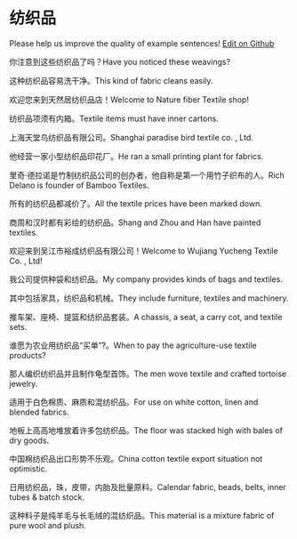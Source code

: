 # 纺织品

Please help us improve the quality of example sentences! [Edit on Github](https://github.com/jiyushe/jiyu-example-sentence-source/blob/main/chinese/fangzhipin.md)

<p><span class="chinese">你注意到这些纺织品了吗？</span><span class="english">Have you noticed these weavings?</span></p>

<p><span class="chinese">这种纺织品容易洗干净。</span><span class="english">This kind of fabric cleans easily.</span></p>

<p><span class="chinese">欢迎您来到天然居纺织品店！</span><span class="english">Welcome to Nature fiber Textile shop!</span></p>

<p><span class="chinese">纺织品项须有内箱。</span><span class="english">Textile items must have inner cartons.</span></p>

<p><span class="chinese">上海天堂鸟纺织品有限公司。</span><span class="english">Shanghai paradise bird textile co. , Ltd.</span></p>

<p><span class="chinese">他经营一家小型纺织品印花厂。</span><span class="english">He ran a small printing plant for fabrics.</span></p>

<p><span class="chinese">里奇·德拉诺是竹制纺织品公司的创办者，他自称是第一个用竹子织布的人。</span><span class="english">Rich Delano is founder of Bamboo Textiles.</span></p>

<p><span class="chinese">所有的纺织品都减价了。</span><span class="english">All the textile prices have been marked down.</span></p>

<p><span class="chinese">商周和汉时都有彩绘的纺织品。</span><span class="english">Shang and Zhou and Han have painted textiles.</span></p>

<p><span class="chinese">欢迎来到吴江市裕成纺织品有限公司！</span><span class="english">Welcome to Wujiang Yucheng Textile Co. , Ltd!</span></p>

<p><span class="chinese">我公司提供种袋和纺织品。</span><span class="english">My company provides kinds of bags and textiles.</span></p>

<p><span class="chinese">其中包括家具，纺织品和机械。</span><span class="english">They include furniture, textiles and machinery.</span></p>

<p><span class="chinese">推车架、座椅、提篮和纺织品套装。</span><span class="english">A chassis, a seat, a carry cot, and textile sets.</span></p>

<p><span class="chinese">谁愿为农业用纺织品“买单”?。</span><span class="english">When to pay the agriculture-use textile products?</span></p>

<p><span class="chinese">那人编织纺织品并且制作龟型首饰。</span><span class="english">The men wove textile and crafted tortoise jewelry.</span></p>

<p><span class="chinese">适用于白色棉质、麻质和混纺织品。</span><span class="english">For use on white cotton, linen and blended fabrics.</span></p>

<p><span class="chinese">地板上高高地堆放着许多包纺织品。</span><span class="english">The floor was stacked high with bales of dry goods.</span></p>

<p><span class="chinese">中国棉纺织品出口形势不乐观。</span><span class="english">China cotton textile export situation not optimistic.</span></p>

<p><span class="chinese">日用纺织品，珠，皮带，内胎及批量原料。</span><span class="english">Calendar fabric, beads, belts, inner tubes & batch stock.</span></p>

<p><span class="chinese">这种料子是纯羊毛与长毛绒的混纺织品。</span><span class="english">This material is a mixture fabric of pure wool and plush.</span></p>

